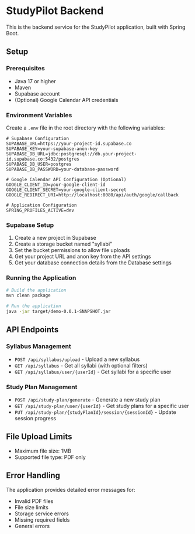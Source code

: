 # StudyPilot Backend

This is the backend service for the StudyPilot application, built with Spring Boot.

## Setup

### Prerequisites

- Java 17 or higher
- Maven
- Supabase account
- (Optional) Google Calendar API credentials

### Environment Variables

Create a `.env` file in the root directory with the following variables:

```
# Supabase Configuration
SUPABASE_URL=https://your-project-id.supabase.co
SUPABASE_KEY=your-supabase-anon-key
SUPABASE_DB_URL=jdbc:postgresql://db.your-project-id.supabase.co:5432/postgres
SUPABASE_DB_USER=postgres
SUPABASE_DB_PASSWORD=your-database-password

# Google Calendar API Configuration (Optional)
GOOGLE_CLIENT_ID=your-google-client-id
GOOGLE_CLIENT_SECRET=your-google-client-secret
GOOGLE_REDIRECT_URI=http://localhost:8080/api/auth/google/callback

# Application Configuration
SPRING_PROFILES_ACTIVE=dev
```

### Supabase Setup

1. Create a new project in Supabase
2. Create a storage bucket named "syllabi"
3. Set the bucket permissions to allow file uploads
4. Get your project URL and anon key from the API settings
5. Get your database connection details from the Database settings

### Running the Application

```bash
# Build the application
mvn clean package

# Run the application
java -jar target/demo-0.0.1-SNAPSHOT.jar
```

## API Endpoints

### Syllabus Management

- `POST /api/syllabus/upload` - Upload a new syllabus
- `GET /api/syllabus` - Get all syllabi (with optional filters)
- `GET /api/syllabus/user/{userId}` - Get syllabi for a specific user

### Study Plan Management

- `POST /api/study-plan/generate` - Generate a new study plan
- `GET /api/study-plan/user/{userId}` - Get study plans for a specific user
- `PUT /api/study-plan/{studyPlanId}/session/{sessionId}` - Update session progress

## File Upload Limits

- Maximum file size: 1MB
- Supported file type: PDF only

## Error Handling

The application provides detailed error messages for:
- Invalid PDF files
- File size limits
- Storage service errors
- Missing required fields
- General errors 